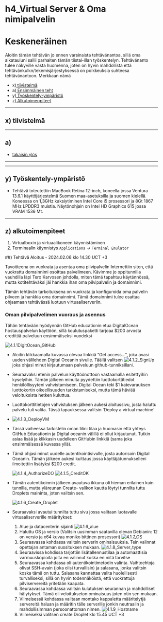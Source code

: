 # h4_Virtual Server & Oma nimipalvelin

# Keskeneräinen

Aloitin tämän tehtävän jo ennen varsinaista tehtävänantoa, sillä oma aikatauluni sallii parhaiten tämän tiistai-illan työskentelyn. Tehtävänanto tulee näkyville vasta huomenna, joten on hyvin mahdollista että tehtävänkulkn/tekemisjärjestyksessä on poikkeuksia suhteesa tehtävänantoon. Merkkaan nämä

- x)[ tiivistelmä](https://github.com/syjaka/Linux-Palvelimet-2024/blob/main/h4_VirtualServer_OmaDomain.md#x-tiivistelmä)
- a)[ Ensimmäinen teht](https://github.com/syjaka/Linux-Palvelimet-2024/blob/main/h4_VirtualServer_OmaDomain.md#a-)
- y)[ Työskentely-ympäristö](https://github.com/syjaka/Linux-Palvelimet-2024/blob/main/h4_VirtualServer_OmaDomain.md#y-työskentely-ympäristö)
- z)[ Alkutoimenpiteet](https://github.com/syjaka/Linux-Palvelimet-2024/blob/main/h4_VirtualServer_OmaDomain.md#z-alkutoimenpiteet)

---
  ## x) tiivistelmä

---
  ## a) 

 - [ takaisin ylös](https://github.com/syjaka/Linux-Palvelimet-2024/blob/main/h4_VirtualServer_OmaDomain.md#h4)
---

---

  ## y) Työskentely-ympäristö
  - Tehtävä toteutettiin MacBook Retina 12-inch, koneella jossa Ventura 13.6.1 käyttöjärjestelmä Suomen maa-asetuksilla ja suomen kielellä. Koneessa on 1,3GHz kaksiytiminen Intel Core i5 prosessori ja 8Gt 1867 MHz LPDDR3 muistia. Näytönohjain on Intel HD Graphics 615 jossa VRAM 1536 Mt.
---

  ## z) alkutoimenpiteet
  1. Virtualboxin ja virtuaalikoneen käynnistäminen
  2. Terminaalin käynnistys `Applications` -> `Terminal Emulator`

##) Tehtävä Aloitus - 2024.02.06 klo 14.30 UCT +3

Tavoitteena on vuokrata ja asentaa oma pilvipalvelin Internettiin siten, että vuokrattu domainnimi osoittaa palvelimeen. Kävimme jo oppitunnilla vauhdilla läpi Tero Karvosen johdolla, miten tämä tapahtuu käytännössä, mutta kotitehtäväksi jäi hankkia ihan oma pilvipalvelin ja domainnimi.

Tämän tehtävän tarkoituksena on vuokrata ja konfiguroida oma palvelin pilveen ja hankkia oma domainnimi. Tämä domainnimi tulee osattaa ohjaamaan tehtävässä luotuun virtuaaliserveriin.

### Oman pilvipalvelimen vuoraus ja asennus

Tähän tehtävään hyödynnän GitHub educationin etua DigitalOcean hostauspalvelun käyttöön, sillä koulutuspaketti tarjoaa $200 arvosta credittiä palveluun ensimmäiseksi vuodeksi

  ![4.1.1DigitOcean_GitHub]()

- Aloitin klikkaamalla kuvassa olevaa linkkiä "Get access...", joka avasi uuden välilehden Digital Oceanin sivulle. Täällä valitsen ![4.1.2_SignUp]() joka ohjasi minut kirjautumaan palveluun github-tunniksillani.
- Seuraavaksi etenin palvelun käyttöönottoon vastaamalla esitettyihin kyselyihin. Tämän jälkeen minulta pyydettiin luottokorttitiedot henkilöllisyyteni vahvistamiseen. 
Digital Ocean teki $1 katevarauksen luottokortin oikeellisuuden tarkistamiseksi, mutta tämä häviää veloituksista hetken kuluttua.
- Luottokorttitietojen vahvistuksen jälkeen aukesi aloitussivu, josta haluttu palvelu tuli valita. Tässä tapauksessa valitsin 'Deploy a virtual machine'
- 
  ![4.1.3_DeployVM]()
  
- Tässä vaiheessa tarkistelin oman tilini tilaa ja huomasin että yhteys GitHub Educationin ja Digital oceanin välillä ei ollut kirjautunut. Tutkin asiaa lisää ja klikkasin uudelleen GitHubin linkkiä (sama joka ensimmäisessä kuvassa yllä).
- Tämä ohjasi minut uudelle autentikointisivulle, josta autorisoin Digital Oceanin. Tämän jälkeen aukesi kuittaus jossa käyttäjätunnukselleni ilmoitettiin lisätyksi $200 credit.

    ![4.1.4_AuthorizeDO]() ![4.1.5_CreditOK]()

- Tämän autentikoinnin jälkeen avautuva ikkuna oli hieman erilainen kuin tunnilla, mutta yläreunan Create- valikon kautta löytyi tunnilta tuttu Droplets maininta, joten valitsin sen.

  ![4.1.6_Create_Droplet]()

- Seuraavaksi avautui tunnilta tuttu sivu jossa valitaan luotavalle virtuaaliserverille määritykset:
    1. Alue ja datacenterin sijainti 
       ![4.1.6_alue]()
    2. Haluttu OS ja versio (Valitsin uusimman saatavilla olevan Debianin: 12 on versio ja x64 kuvaa moniko bittinen prosessori)
        ![4.1.7_OS]()
    3.  Seuraavassa kohdassa valitsin serverin ominaisuuksia. Tein valinnat opettajan antaman suosituksen mukaan.
         ![4.1.8_Server_type]()
    4.  Seuraavissa kohdissa tarjottiin lisätallennustilaa ja automaattisia varmuuskopioita joita en valinnut koska en niitä tarvitse
    5.  Seuraavassa kohdassa oli autentikointimetodin valinta. Vaihtoehtoja olivat SSH-avain (joka olisi turvallisin) ja salasana, jonka valitsin koska tämä on tuttu. Salasana kannattaa valita huolellisesti turvalliseksi, sillä on hyvin todennäköistä, että vuokrattuja pilviservereitä yritetään kaapata.
    6.  Seuraavassa kohdassa valitsin kulutuksen seurannan ja mahdolliset hälytykset. Tämä oli veloitukseton ominaisuus joten otin sen mukaan.
    7.  Viimeisessä kohdassa valitaan montako kappaletta määritelytjä servereitä haluan ja määritin tälle serverille jonkin neutraalin ja mahdollisimman persoonattoman nimen.
       ![4.1.9_Hostname]()
    9.  Viimeiseksi valitsen create Droplet klo 15.45 UCT +3
       
       



  



